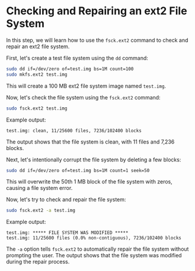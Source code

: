 # Checking and Repairing an ext2 File System

In this step, we will learn how to use the `fsck.ext2` command to check and repair an ext2 file system.

First, let's create a test file system using the `dd` command:

```bash
sudo dd if=/dev/zero of=test.img bs=1M count=100
sudo mkfs.ext2 test.img
```

This will create a 100 MB ext2 file system image named `test.img`.

Now, let's check the file system using the `fsck.ext2` command:

```bash
sudo fsck.ext2 test.img
```

Example output:

```
test.img: clean, 11/25600 files, 7236/102400 blocks
```

The output shows that the file system is clean, with 11 files and 7,236 blocks.

Next, let's intentionally corrupt the file system by deleting a few blocks:

```bash
sudo dd if=/dev/zero of=test.img bs=1M count=1 seek=50
```

This will overwrite the 50th 1 MB block of the file system with zeros, causing a file system error.

Now, let's try to check and repair the file system:

```bash
sudo fsck.ext2 -a test.img
```

Example output:

```
test.img: ***** FILE SYSTEM WAS MODIFIED *****
test.img: 11/25600 files (0.0% non-contiguous), 7236/102400 blocks
```

The `-a` option tells `fsck.ext2` to automatically repair the file system without prompting the user. The output shows that the file system was modified during the repair process.

